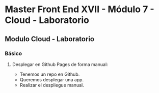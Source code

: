 # Master Front End XVII - Módulo 7 - Cloud - Laboratorio

## Modulo Cloud - Laboratorio

### Básico

1. Desplegar en Github Pages de forma manual:

   - Tenemos un repo en Github.
   - Queremos desplegar una app.
   - Realizar el despliegue manual.
